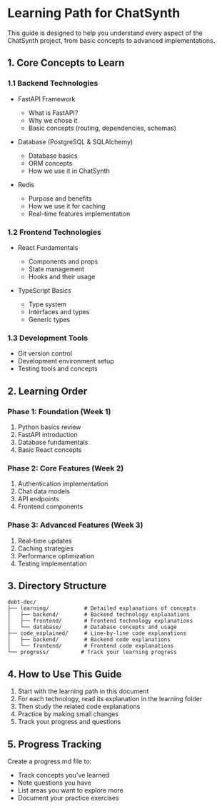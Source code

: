 # Learning Path for ChatSynth

This guide is designed to help you understand every aspect of the ChatSynth project, from basic concepts to advanced implementations.

## 1. Core Concepts to Learn

### 1.1 Backend Technologies
- FastAPI Framework
  - What is FastAPI?
  - Why we chose it
  - Basic concepts (routing, dependencies, schemas)
  
- Database (PostgreSQL & SQLAlchemy)
  - Database basics
  - ORM concepts
  - How we use it in ChatSynth
  
- Redis
  - Purpose and benefits
  - How we use it for caching
  - Real-time features implementation

### 1.2 Frontend Technologies
- React Fundamentals
  - Components and props
  - State management
  - Hooks and their usage

- TypeScript Basics
  - Type system
  - Interfaces and types
  - Generic types

### 1.3 Development Tools
- Git version control
- Development environment setup
- Testing tools and concepts

## 2. Learning Order

### Phase 1: Foundation (Week 1)
1. Python basics review
2. FastAPI introduction
3. Database fundamentals
4. Basic React concepts

### Phase 2: Core Features (Week 2)
1. Authentication implementation
2. Chat data models
3. API endpoints
4. Frontend components

### Phase 3: Advanced Features (Week 3)
1. Real-time updates
2. Caching strategies
3. Performance optimization
4. Testing implementation

## 3. Directory Structure

```
debt-doc/
├── learning/           # Detailed explanations of concepts
│   ├── backend/        # Backend technology explanations
│   ├── frontend/       # Frontend technology explanations
│   └── database/       # Database concepts and usage
├── code_explained/     # Line-by-line code explanations
│   ├── backend/        # Backend code explanations
│   └── frontend/       # Frontend code explanations
└── progress/          # Track your learning progress
```

## 4. How to Use This Guide

1. Start with the learning path in this document
2. For each technology, read its explanation in the learning folder
3. Then study the related code explanations
4. Practice by making small changes
5. Track your progress and questions

## 5. Progress Tracking

Create a progress.md file to:
- Track concepts you've learned
- Note questions you have
- List areas you want to explore more
- Document your practice exercises
